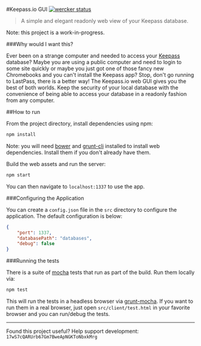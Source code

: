 #Keepass.io GUI [![wercker status](https://app.wercker.com/status/5c7b6c1724af8c1405dbedfe2b0d15ff "wercker status")](https://app.wercker.com/project/bykey/5c7b6c1724af8c1405dbedfe2b0d15ff)

> A simple and elegant readonly web view of your Keepass database.

Note: this project is a work-in-progress.

###Why would I want this?

Ever been on a strange computer and needed to access your [Keepass](http://keepass.info/) database? Maybe you are using a public computer and need to login to some site quickly or maybe you just got one of those fancy new Chromebooks and you can't install the Keepass app? Stop, don't go running to LastPass, there is a better way! The Keepass.io web GUI gives you the best of both worlds. Keep the security of your local database with the convenience of being able to access your database in a readonly fashion from any computer.

##How to run

From the project directory, install dependencies using npm:

```bash
npm install
```

Note: you will need [bower](http://bower.io/) and [grunt-cli](http://gruntjs.com/getting-started) installed to install web dependencies. Install them if you don't already have them.

Build the web assets and run the server:
```bash
npm start
```

You can then navigate to `localhost:1337` to use the app.

###Configuring the Application

You can create a `config.json` file in the `src` directory to configure the application. The default configuration is below:

```json
{
	"port": 1337,
	"databasePath": "databases",
	"debug": false
}
```

###Running the tests

There is a suite of [mocha](http://visionmedia.github.io/mocha/) tests that run as part of the build. Run them locally via:

```bash
npm test
```

This will run the tests in a headless browser via [grunt-mocha](https://github.com/kmiyashiro/grunt-mocha). If you want to run them in a real browser, just open `src/client/test.html` in your favorite browser and you can run/debug the tests.

-------------------------------------------------------

Found this project useful? Help support development: `17wS7cQARUrb67Gm7BweApNGKToNbxkMrg`